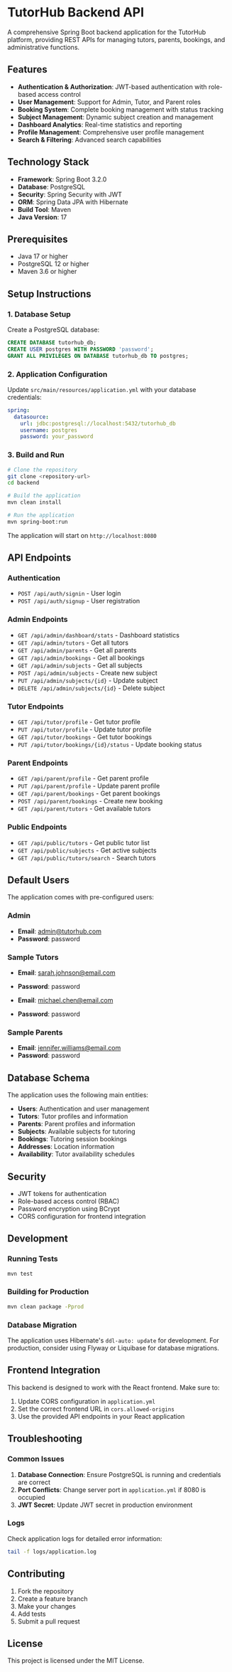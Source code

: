 # TutorHub Backend API

A comprehensive Spring Boot backend application for the TutorHub platform, providing REST APIs for managing tutors, parents, bookings, and administrative functions.

## Features

- **Authentication & Authorization**: JWT-based authentication with role-based access control
- **User Management**: Support for Admin, Tutor, and Parent roles
- **Booking System**: Complete booking management with status tracking
- **Subject Management**: Dynamic subject creation and management
- **Dashboard Analytics**: Real-time statistics and reporting
- **Profile Management**: Comprehensive user profile management
- **Search & Filtering**: Advanced search capabilities

## Technology Stack

- **Framework**: Spring Boot 3.2.0
- **Database**: PostgreSQL
- **Security**: Spring Security with JWT
- **ORM**: Spring Data JPA with Hibernate
- **Build Tool**: Maven
- **Java Version**: 17

## Prerequisites

- Java 17 or higher
- PostgreSQL 12 or higher
- Maven 3.6 or higher

## Setup Instructions

### 1. Database Setup

Create a PostgreSQL database:

```sql
CREATE DATABASE tutorhub_db;
CREATE USER postgres WITH PASSWORD 'password';
GRANT ALL PRIVILEGES ON DATABASE tutorhub_db TO postgres;
```

### 2. Application Configuration

Update `src/main/resources/application.yml` with your database credentials:

```yaml
spring:
  datasource:
    url: jdbc:postgresql://localhost:5432/tutorhub_db
    username: postgres
    password: your_password
```

### 3. Build and Run

```bash
# Clone the repository
git clone <repository-url>
cd backend

# Build the application
mvn clean install

# Run the application
mvn spring-boot:run
```

The application will start on `http://localhost:8080`

## API Endpoints

### Authentication
- `POST /api/auth/signin` - User login
- `POST /api/auth/signup` - User registration

### Admin Endpoints
- `GET /api/admin/dashboard/stats` - Dashboard statistics
- `GET /api/admin/tutors` - Get all tutors
- `GET /api/admin/parents` - Get all parents
- `GET /api/admin/bookings` - Get all bookings
- `GET /api/admin/subjects` - Get all subjects
- `POST /api/admin/subjects` - Create new subject
- `PUT /api/admin/subjects/{id}` - Update subject
- `DELETE /api/admin/subjects/{id}` - Delete subject

### Tutor Endpoints
- `GET /api/tutor/profile` - Get tutor profile
- `PUT /api/tutor/profile` - Update tutor profile
- `GET /api/tutor/bookings` - Get tutor bookings
- `PUT /api/tutor/bookings/{id}/status` - Update booking status

### Parent Endpoints
- `GET /api/parent/profile` - Get parent profile
- `PUT /api/parent/profile` - Update parent profile
- `GET /api/parent/bookings` - Get parent bookings
- `POST /api/parent/bookings` - Create new booking
- `GET /api/parent/tutors` - Get available tutors

### Public Endpoints
- `GET /api/public/tutors` - Get public tutor list
- `GET /api/public/subjects` - Get active subjects
- `GET /api/public/tutors/search` - Search tutors

## Default Users

The application comes with pre-configured users:

### Admin
- **Email**: admin@tutorhub.com
- **Password**: password

### Sample Tutors
- **Email**: sarah.johnson@email.com
- **Password**: password

- **Email**: michael.chen@email.com
- **Password**: password

### Sample Parents
- **Email**: jennifer.williams@email.com
- **Password**: password

## Database Schema

The application uses the following main entities:

- **Users**: Authentication and user management
- **Tutors**: Tutor profiles and information
- **Parents**: Parent profiles and information
- **Subjects**: Available subjects for tutoring
- **Bookings**: Tutoring session bookings
- **Addresses**: Location information
- **Availability**: Tutor availability schedules

## Security

- JWT tokens for authentication
- Role-based access control (RBAC)
- Password encryption using BCrypt
- CORS configuration for frontend integration

## Development

### Running Tests
```bash
mvn test
```

### Building for Production
```bash
mvn clean package -Pprod
```

### Database Migration
The application uses Hibernate's `ddl-auto: update` for development. For production, consider using Flyway or Liquibase for database migrations.

## Frontend Integration

This backend is designed to work with the React frontend. Make sure to:

1. Update CORS configuration in `application.yml`
2. Set the correct frontend URL in `cors.allowed-origins`
3. Use the provided API endpoints in your React application

## Troubleshooting

### Common Issues

1. **Database Connection**: Ensure PostgreSQL is running and credentials are correct
2. **Port Conflicts**: Change server port in `application.yml` if 8080 is occupied
3. **JWT Secret**: Update JWT secret in production environment

### Logs

Check application logs for detailed error information:
```bash
tail -f logs/application.log
```

## Contributing

1. Fork the repository
2. Create a feature branch
3. Make your changes
4. Add tests
5. Submit a pull request

## License

This project is licensed under the MIT License.
